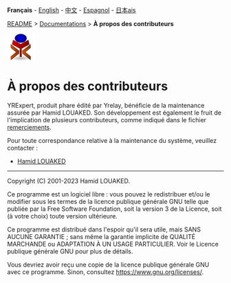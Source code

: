 **Français** - [English](../en/README.md) - [中文](../zh/README.md) - [Espagnol](../sp/README.md) - [日本ais](../ja/README.md)

[README](./README.md) > [Documentations](./accueil.md) > **À propos des contributeurs**

![yrexpert_logo.png](./yrexpert_logo.png)

# À propos des contributeurs

YRExpert, produit phare édité par Yrelay, bénéficie de la maintenance assurée par Hamid LOUAKED. Son développement est également le fruit de l'implication de plusieurs contributeurs, comme indiqué dans le fichier [remerciements](./remerciements.md).

Pour toute correspondance relative à la maintenance du système, veuillez contacter :

* [Hamid LOUAKED](hlouaked@yrelay.fr)

---

Copyright (C) 2001-2023 Hamid LOUAKED.

Ce programme est un logiciel libre : vous pouvez le redistribuer et/ou le modifier sous les termes de la licence publique générale GNU telle que publiée par la Free Software Foundation, soit la version 3 de la Licence, soit (à votre choix) toute version ultérieure.

Ce programme est distribué dans l'espoir qu'il sera utile, mais SANS AUCUNE GARANTIE ; sans même la garantie implicite de QUALITÉ MARCHANDE ou ADAPTATION À UN USAGE PARTICULIER. Voir le Licence publique générale GNU pour plus de détails.

Vous devriez avoir reçu une copie de la licence publique générale GNU avec ce programme. Sinon, consultez <https://www.gnu.org/licenses/>.
